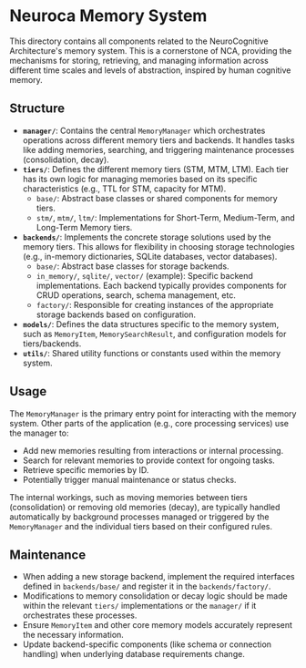 # Neuroca Memory System

This directory contains all components related to the NeuroCognitive Architecture's memory system. This is a cornerstone of NCA, providing the mechanisms for storing, retrieving, and managing information across different time scales and levels of abstraction, inspired by human cognitive memory.

## Structure

- **`manager/`**: Contains the central `MemoryManager` which orchestrates operations across different memory tiers and backends. It handles tasks like adding memories, searching, and triggering maintenance processes (consolidation, decay).
- **`tiers/`**: Defines the different memory tiers (STM, MTM, LTM). Each tier has its own logic for managing memories based on its specific characteristics (e.g., TTL for STM, capacity for MTM).
    - `base/`: Abstract base classes or shared components for memory tiers.
    - `stm/`, `mtm/`, `ltm/`: Implementations for Short-Term, Medium-Term, and Long-Term Memory tiers.
- **`backends/`**: Implements the concrete storage solutions used by the memory tiers. This allows for flexibility in choosing storage technologies (e.g., in-memory dictionaries, SQLite databases, vector databases).
    - `base/`: Abstract base classes for storage backends.
    - `in_memory/`, `sqlite/`, `vector/` (example): Specific backend implementations. Each backend typically provides components for CRUD operations, search, schema management, etc.
    - `factory/`: Responsible for creating instances of the appropriate storage backends based on configuration.
- **`models/`**: Defines the data structures specific to the memory system, such as `MemoryItem`, `MemorySearchResult`, and configuration models for tiers/backends.
- **`utils/`**: Shared utility functions or constants used within the memory system.

## Usage

The `MemoryManager` is the primary entry point for interacting with the memory system. Other parts of the application (e.g., core processing services) use the manager to:
- Add new memories resulting from interactions or internal processing.
- Search for relevant memories to provide context for ongoing tasks.
- Retrieve specific memories by ID.
- Potentially trigger manual maintenance or status checks.

The internal workings, such as moving memories between tiers (consolidation) or removing old memories (decay), are typically handled automatically by background processes managed or triggered by the `MemoryManager` and the individual tiers based on their configured rules.

## Maintenance

- When adding a new storage backend, implement the required interfaces defined in `backends/base/` and register it in the `backends/factory/`.
- Modifications to memory consolidation or decay logic should be made within the relevant `tiers/` implementations or the `manager/` if it orchestrates these processes.
- Ensure `MemoryItem` and other core memory models accurately represent the necessary information.
- Update backend-specific components (like schema or connection handling) when underlying database requirements change.
